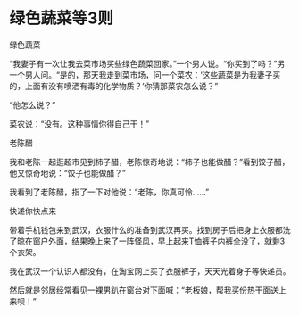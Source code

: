 # 绿色蔬菜等3则

绿色蔬菜 

“我妻子有一次让我去菜市场买些绿色蔬菜回家。”一个男人说。“你买到了吗？”另一个男人问。“是的，那天我走到菜市场，问一个菜农：‘这些蔬菜是为我妻子买的，上面有没有喷洒有毒的化学物质？’你猜那菜农怎么说？” 

“他怎么说？” 

菜农说：“没有。这种事情你得自己干！” 

老陈醋 

我和老陈一起逛超市见到柿子醋，老陈惊奇地说：“柿子也能做醋？”看到饺子醋，他又惊奇地说：“饺子也能做醋？” 

我看到了老陈醋，指了一下对他说：“老陈，你真可怜……” 

快递你快点来 

带着手机钱包来到武汉，衣服什么的准备到武汉再买。找到房子后把身上衣服都洗了晾在窗户外面，结果晚上来了一阵怪风，早上起来T恤裤子内裤全没了，就剩3个衣架。 

我在武汉一个认识人都没有，在淘宝网上买了衣服裤子，天天光着身子等快递员。 

然后就是邻居经常看见一裸男趴在窗台对下面喊：“老板娘，帮我买份热干面送上来呗！”